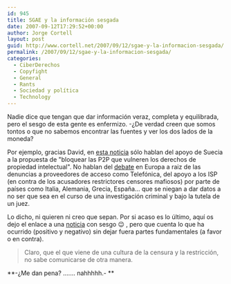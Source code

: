 ```yaml
---
id: 945
title: SGAE y la información sesgada
date: 2007-09-12T17:29:52+00:00
author: Jorge Cortell
layout: post
guid: http://www.cortell.net/2007/09/12/sgae-y-la-informacion-sesgada/
permalink: /2007/09/12/sgae-y-la-informacion-sesgada/
categories:
  - CiberDerechos
  - Copyfight
  - General
  - Rants
  - Sociedad y polí­tica
  - Technology
---
```

Nadie dice que tengan que dar información veraz, completa y equilibrada, pero el sesgo de esta gente es enfermizo. -¿De verdad creen que somos tontos o que no sabemos encontrar las fuentes y ver los dos lados de la moneda?

Por ejemplo, gracias David, en <a target="_blank" title="Web de SGAE" href="http://www.sgae.es/home/es/notice_home_1.html">esta noticia</a> sólo hablan del apoyo de Suecia a la propuesta de "bloquear las P2P que vulneren los derechos de propiedad intelectual". No hablan del <a target="_blank" title="Noticia Telefónica en Internautas" href="http://www.internautas.org/html/4456.html">debate</a> en Europa a raiz de las denuncias a proveedores de acceso como Telefónica, del apoyo a los ISP (en contra de los acusadores restrictores censores mafiosos) por parte de paí­ses como Italia, Alemania, Grecia, España... que se niegan a dar datos a no ser que sea en el curso de una investigación criminal y bajo la tutela de un juez.
  
Lo dicho, ni quieren ni creo que sepan. Por si acaso es lo último, aquí­ os dejo el enlace a una <a target="_blank" title="Debate OOXML ISO" href="http://www.cortell.net/2007/08/29/trampas-y-derrotas-de-microsoft-intentando-declarar-ooxml-en-standard-iso/">noticia</a> con sesgo 😉 , pero que cuenta lo que ha ocurrido (positivo y negativo) sin dejar fuera partes fundamentales (a favor o en contra).

> Claro, que el que viene de una cultura de la censura y la restricción, no sabe comunicarse de otra manera.

**-¿Me dan pena? ....... nahhhhh.- **